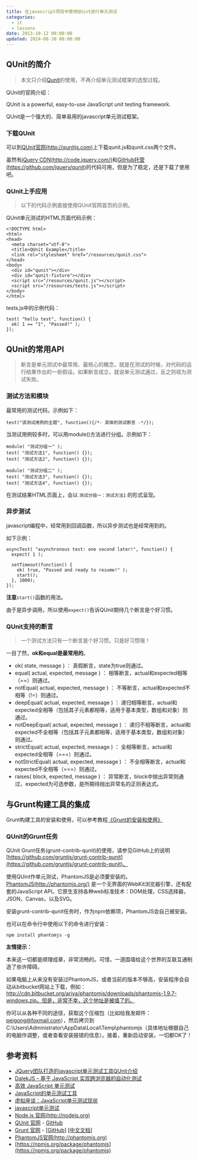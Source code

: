 ```yaml
---
title: 在javascript项目中使用QUint进行单元测试
categories:
  - it
  - lessons
date: 2013-10-12 00:00:00
updated: 2024-08-30 00:00:00
---
```


## QUnit的简介 ##

> 本文只介绍[Qunit](http://qunitjs.com/)的使用，不再介绍单元测试框架的选型过程。

QUnit的官网介绍：

QUnit is a powerful, easy-to-use JavaScript unit testing framework. 

QUnit是一个强大的、简单易用的javascript单元测试框架。

### 下载QUnit ###

可以到[QUnit官网(http://qunitjs.com)](http://qunitjs.com/)上下载qunit.js和qunit.css两个文件。

虽然有[jQuery CDN(http://code.jquery.com/)](http://code.jquery.com/)和[GitHub托管(https://github.com/jquery/qunit)](https://github.com/jquery/qunit)的代码可用，但是为了稳定，还是下载了使用吧。

### QUnit上手应用 ###

> 以下的代码示例直接使用QUnit官网首页的示例。

QUnit单元测试的HTML页面代码示例：

	<!DOCTYPE html>
	<html>
	<head>
	  <meta charset="utf-8">
	  <title>QUnit Example</title>
	  <link rel="stylesheet" href="/resources/qunit.css">
	</head>
	<body>
	  <div id="qunit"></div>
	  <div id="qunit-fixture"></div>
	  <script src="/resources/qunit.js"></script>
	  <script src="/resources/tests.js"></script>
	</body>
	</html>

tests.js中的示例代码：

	test( "hello test", function() {
	  ok( 1 == "1", "Passed!" );
	});

## QUnit的常用API ##

> 断言是单元测试中最常用、最核心的概念，就是在测试的时候，对代码的运行结果作出的一些假设。如果断言成立，就说单元测试通过，反之则视为测试失败。

### 测试方法和模块 ###

最常用的测试代码，示例如下：

	test("该测试用例的主题", function(){/*- 具体的测试断言 -*/});

当测试用例较多时，可以用module()方法进行分组。示例如下：

	module( "测试分组一" );
	test( "测试方法1", function() {});
	test( "测试方法2", function() {});
	 
	module( "测试分组二" );
	test( "测试方法3", function() {});
	test( "测试方法4", function() {});

在测试结果HTML页面上，会以 `测试分组一：测试方法1` 的形式呈现。

### 异步测试 ###

javascript编程中，经常用到回调函数，所以异步测试也是经常用到的。

如下示例：

	asyncTest( "asynchronous test: one second later!", function() {
	  expect( 1 );
	 
	  setTimeout(function() {
	    ok( true, "Passed and ready to resume!" );
	    start();
	  }, 1000);
	});

**注意**`start()`函数的用法。

由于是异步调用，所以使用`expect()`告诉QUnit期待几个断言是个好习惯。

### QUnit支持的断言 ###

> 一个测试方法只有一个断言是个好习惯。只是好习惯哦！

一目了然，**ok和equal是最常用的**。

- ok( state, message ) ： 真假断言，state为true则通过。
- equal( actual, expected, message ) ： 相等断言，actual和expected相等（==）则通过。
- notEqual( actual, expected, message ) ： 不等断言，actual和expected不相等（!=）则通过。
- deepEqual( actual, expected, message ) ： 递归相等断言，actual和expected全相等（包括其子元素都相等，适用于基本类型，数组和对象）则通过。
- notDeepEqual( actual, expected, message ) ： 递归不相等断言，actual和expected不全相等（包括其子元素都相等，适用于基本类型，数组和对象）则通过。
- strictEqual( actual, expected, message ) ： 全相等断言，actual和expected全相等（===）则通过。
- notStrictEqual( actual, expected, message ) ： 不全相等断言，actual和expected不全相等（===）则通过。
- raises( block, expected, message ) ： 异常断言，block中抛出异常则通过，expected为可选参数，是所期待抛出异常名的正则表达式。

## 与Grunt构建工具的集成 ##

Grunt构建工具的安装和使用，可以参考教程[《Grunt的安装和使用》](http://www.peigong.net/lessons/2013/10/15/installation-and-use-of-grunt/)

### QUnit的Grunt任务 ###

QUnit Grunt任务(grunt-contrib-qunit)的使用，请参见GitHub上的说明[https://github.com/gruntjs/grunt-contrib-qunit](https://github.com/gruntjs/grunt-contrib-qunit)。

使用QUint作单元测试，PhantomJS是必须要安装的。[PhantomJS(http://phantomjs.org/)](http://phantomjs.org/) 是一个无界面的WebKit浏览器引擎，还有配套的JavaScript API。它原生支持各种web标准技术：DOM处理，CSS选择器，JSON，Canvas，以及SVG。

安装grunt-contrib-qunit任务时，作为npm依赖项，PhantomJS会自己被安装。

也可以在命令行中使用以下的命令进行安装：

	npm install phantomjs -g

**友情提示：**

本来这一切都是顺理成章，非常流畅的。可惜，一道国墙给这个世界的互联互通制造了些许障碍。

如果电脑上从来没有安装过PhantomJS，或者当前的版本不够高，安装程序会自动从bitbucket网站上下载，例如：http://cdn.bitbucket.org/ariya/phantomjs/downloads/phantomjs-1.9.7-windows.zip。但是，非常不幸，这个地址是被墙了的。

你可以从各种不同的途径，获取这个压缩包（比如给我发邮件：peigong@foxmail.com），然后拷贝到C:\Users\Administrator\AppData\Local\Temp\phantomjs（具体地址根据自己的电脑作调整，或者查看安装报错的信息）。接着，重新启动安装，一切都OK了！

## 参考资料 ##

- [JQuery团队打造的javascript单元测试工具QUnit介绍](http://www.cnblogs.com/nuaalfm/archive/2010/02/26/1674235.html)
- [DalekJS – 基于 JavaScript 实现跨浏览器的自动化测试](http://www.tuicool.com/articles/JVRRbq)
- [高效 JavaScript 单元测试](http://www.ibm.com/developerworks/cn/opensource/os-jstesting/)
- [JavaScript的单元测试工具](http://select.yeeyan.org/view/213582/265887)
- [虚拟座谈：JavaScript单元测试现状](http://www.infoq.com/cn/articles/javascript-unit-testing)
- [javascript单元测试](http://www.cnblogs.com/frostbelt/archive/2012/08/03/2622302.html)
- [Node.js 官网(http://nodejs.org)](http://nodejs.org)
- [QUnit 官网](http://qunitjs.com/) - [GitHub](https://github.com/jquery/qunit)
- [Grunt 官网](http://www.gruntjs.com) - [[GitHub](https://github.com/gruntjs/)] [[中文文档](http://www.gruntjs.org/)]
- [PhantomJS官网(http://phantomjs.org)](http://phantomjs.org)
- [https://npmjs.org/package/phantomjs](https://npmjs.org/package/phantomjs)
